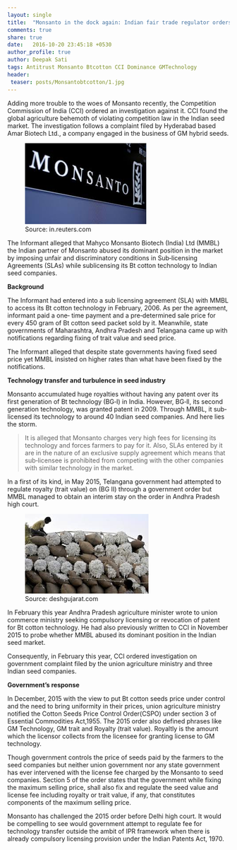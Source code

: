 ```yaml
---
layout: single
title:  "Monsanto in the dock again: Indian fair trade regulator orders investigation"
comments: true
share: true
date:   2016-10-20 23:45:18 +0530
author_profile: true
author: Deepak Sati
tags: Antitrust Monsanto Btcotton CCI Dominance GMTechnology
header:
 teaser: posts/Monsantobtcotton/1.jpg
---
```


Adding more trouble to the woes of Monsanto recently, the Competition Commission of India (CCI) ordered an investigation against it. CCI found the global agriculture behemoth of violating competition law in the Indian seed market. The investigation follows a complaint filed by Hyderabad based Amar Biotech Ltd., a company engaged in the business of GM hybrid seeds.

<figure class="half">
<a href="/images/posts/Monsantobtcotton/1.jpg"><img src="/images/posts/Monsantobtcotton/1.jpg"></a>
<figcaption>Source: in.reuters.com </figcaption>
</figure>

The Informant alleged that Mahyco Monsanto Biotech (India) Ltd (MMBL) the Indian partner of Monsanto abused its dominant position in the market by imposing unfair and discriminatory conditions in Sub‐licensing Agreements (SLAs) while sublicensing its Bt cotton technology to Indian seed companies.

<b>Background</b>

The Informant had entered into a sub licensing agreement (SLA) with MMBL to access its Bt cotton technology in February, 2006. As per the agreement, informant paid a one‑ time payment and a pre‐determined sale price for every 450 gram of Bt cotton seed packet sold by it. Meanwhile, state governments of Maharashtra, Andhra Pradesh and Telangana came up with notifications regarding fixing of trait value and seed price.

The Informant alleged that despite state governments having fixed seed price yet MMBL insisted on higher rates than what have been fixed by the notifications.

<b>Technology transfer and turbulence in seed industry</b>

Monsanto accumulated huge royalties without having any patent over its first generation of Bt technology (BG‑I) in India. However, BG‑ll, its second generation technology, was granted patent in 2009. Through MMBL, it sub‐licensed its technology to around 40 Indian seed companies. And here lies the storm.

<blockquote>
It is alleged that Monsanto charges very high fees for licensing its technology and forces farmers to pay for it. Also, SLAs entered by it are in the nature of an exclusive supply agreement which means that sub‐licensee is prohibited from competing with the other companies with similar technology in the market.
</blockquote>


In a first of its kind, in May 2015, Telangana government had attempted to regulate royalty (trait value) on (BG II) through a government order but MMBL managed to obtain an interim stay on the order in Andhra Pradesh high court.  

<figure class="half">
<a href="/images/posts/Monsantobtcotton/2.jpg"><img src="/images/posts/Monsantobtcotton/2.jpg"></a>
<figcaption>Source: deshgujarat.com </figcaption>
</figure>


In February this year Andhra Pradesh agriculture minister wrote to union commerce ministry seeking compulsory licensing or revocation of patent for Bt cotton technology. He had also previously written to CCI in November 2015 to probe whether MMBL abused its dominant position in the Indian seed market.

Consequently, in February this year, CCI ordered investigation on government complaint filed by the union agriculture ministry and three Indian seed companies.

<b>Government’s response</b>

In December, 2015 with the view to put Bt cotton seeds price under control and the need to bring uniformity in their prices, union agriculture ministry notified the Cotton Seeds Price Control Order(CSPO) under section 3 of Essential Commodities Act,1955. The 2015 order also defined phrases like GM Technology, GM trait and Royalty (trait value). Royaltly is the amount which the licensor collects from the licensee for granting license to GM technology.

Though government controls the price of seeds paid by the farmers to the seed companies but neither union government nor any state government has ever intervened with the license fee charged by the Monsanto to seed companies. Section 5 of the order states that the government while fixing the maximum selling price, shall also fix and regulate the seed value and license fee including royalty or trait value, if any, that constitutes components of the maximum selling price.

Monsanto has challenged the 2015 order before Delhi high court. It would be compelling to see would government attempt to regulate fee for technology transfer outside the ambit of IPR framework when there is already compulsory licensing provision under the Indian Patents Act, 1970.
